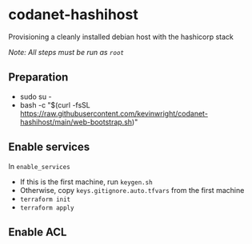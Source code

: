 # codanet-hashihost
Provisioning a cleanly installed debian host with the hashicorp stack

_Note: All steps must be run as `root`_

## Preparation

- sudo su -
- bash -c "$(curl -fsSL https://raw.githubusercontent.com/kevinwright/codanet-hashihost/main/web-bootstrap.sh)"
## Enable services

In `enable_services`

- If this is the first machine, run `keygen.sh`
- Otherwise, copy `keys.gitignore.auto.tfvars` from the first machine
- `terraform init`
- `terraform apply`

## Enable ACL